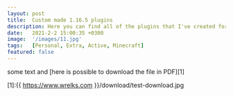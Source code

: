 ```yaml
---
layout: post
title:  Custom made 1.16.5 plugins
description: Here you can find all of the plugins that I've created for Minecraft, all completely free.
date:   2021-2-2 15:00:35 +0300
image:  '/images/11.jpg'
tags:   [Personal, Extra, Active, Minecraft]
featured: false
---
```


some text and [here is possible to download the file in PDF][1]

[1]:{{ https://www.wrelks.com }}/download/test-download.jpg